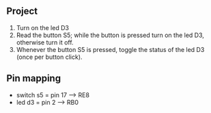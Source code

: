 Project 
-------

1. Turn on the led D3
2. Read the button S5; while the button is pressed turn on the led
D3, otherwise turn it off.
3. Whenever the button S5 is pressed, toggle the status of the led
D3 (once per button click).


Pin mapping
-----------
 * switch s5 = pin 17 --> RE8
 * led d3 = pin 2 --> RB0
  
 

